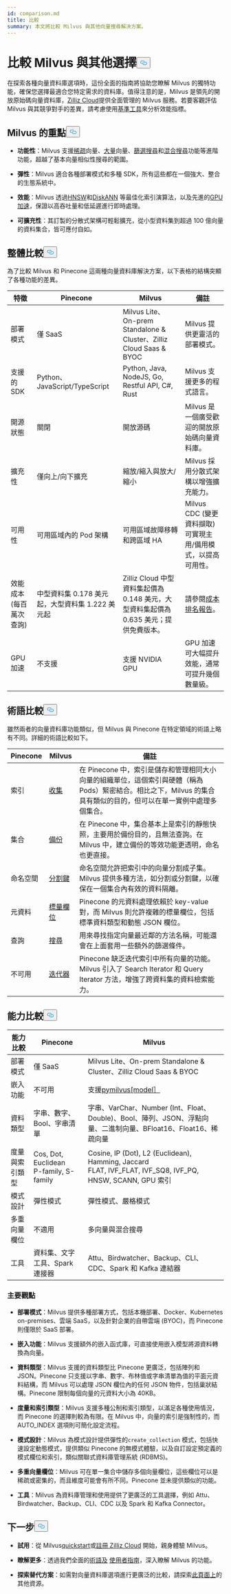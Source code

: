 ```yaml
---
id: comparison.md
title: 比較
summary: 本文將比較 Milvus 與其他向量搜尋解決方案。
---
```

<h1 id="Comparing-Milvus-with-Alternatives" class="common-anchor-header">比較 Milvus 與其他選擇<button data-href="#Comparing-Milvus-with-Alternatives" class="anchor-icon" translate="no">
      <svg translate="no"
        aria-hidden="true"
        focusable="false"
        height="20"
        version="1.1"
        viewBox="0 0 16 16"
        width="16"
      >
        <path
          fill="#0092E4"
          fill-rule="evenodd"
          d="M4 9h1v1H4c-1.5 0-3-1.69-3-3.5S2.55 3 4 3h4c1.45 0 3 1.69 3 3.5 0 1.41-.91 2.72-2 3.25V8.59c.58-.45 1-1.27 1-2.09C10 5.22 8.98 4 8 4H4c-.98 0-2 1.22-2 2.5S3 9 4 9zm9-3h-1v1h1c1 0 2 1.22 2 2.5S13.98 12 13 12H9c-.98 0-2-1.22-2-2.5 0-.83.42-1.64 1-2.09V6.25c-1.09.53-2 1.84-2 3.25C6 11.31 7.55 13 9 13h4c1.45 0 3-1.69 3-3.5S14.5 6 13 6z"
        ></path>
      </svg>
    </button></h1><p>在探索各種向量資料庫選項時，這份全面的指南將協助您瞭解 Milvus 的獨特功能，確保您選擇最適合您特定需求的資料庫。值得注意的是，Milvus 是領先的開放原始碼向量資料庫，<a href="https://zilliz.com/cloud">Zilliz Cloud</a>提供全面管理的 Milvus 服務。若要客觀評估 Milvus 與其競爭對手的差異，請考慮使用<a href="https://github.com/zilliztech/VectorDBBench#quick-start">基準工具</a>來分析效能指標。</p>
<h2 id="Milvus-highlights" class="common-anchor-header">Milvus 的重點<button data-href="#Milvus-highlights" class="anchor-icon" translate="no">
      <svg translate="no"
        aria-hidden="true"
        focusable="false"
        height="20"
        version="1.1"
        viewBox="0 0 16 16"
        width="16"
      >
        <path
          fill="#0092E4"
          fill-rule="evenodd"
          d="M4 9h1v1H4c-1.5 0-3-1.69-3-3.5S2.55 3 4 3h4c1.45 0 3 1.69 3 3.5 0 1.41-.91 2.72-2 3.25V8.59c.58-.45 1-1.27 1-2.09C10 5.22 8.98 4 8 4H4c-.98 0-2 1.22-2 2.5S3 9 4 9zm9-3h-1v1h1c1 0 2 1.22 2 2.5S13.98 12 13 12H9c-.98 0-2-1.22-2-2.5 0-.83.42-1.64 1-2.09V6.25c-1.09.53-2 1.84-2 3.25C6 11.31 7.55 13 9 13h4c1.45 0 3-1.69 3-3.5S14.5 6 13 6z"
        ></path>
      </svg>
    </button></h2><ul>
<li><p><strong>功能性</strong>：Milvus 支援<a href="https://milvus.io/docs/sparse_vector.md">稀疏</a>向量、<a href="https://milvus.io/docs/single-vector-search.md#Bulk-vector-search">大量</a>向量、<a href="https://milvus.io/docs/single-vector-search.md#Filtered-search">篩選搜尋</a>和<a href="https://milvus.io/docs/multi-vector-search.md">混合搜尋</a>功能等進階功能，超越了基本向量相似性搜尋的範圍。</p></li>
<li><p><strong>彈性</strong>：Milvus 適合各種部署模式和多種 SDK，所有這些都在一個強大、整合的生態系統中。</p></li>
<li><p><strong>效能</strong>：Milvus 透過<a href="https://milvus.io/docs/index.md#HNSW">HNSW</a>和<a href="https://milvus.io/docs/disk_index.md">DiskANN</a> 等最佳化索引演算法，以及先進的<a href="https://milvus.io/docs/gpu_index.md">GPU 加速</a>，保證以高吞吐量和低延遲進行即時處理。</p></li>
<li><p><strong>可擴充性</strong>：其訂製的分散式架構可輕鬆擴充，從小型資料集到超過 100 億向量的資料集合，皆可應付自如。</p></li>
</ul>
<h2 id="Overall-comparison" class="common-anchor-header">整體比較<button data-href="#Overall-comparison" class="anchor-icon" translate="no">
      <svg translate="no"
        aria-hidden="true"
        focusable="false"
        height="20"
        version="1.1"
        viewBox="0 0 16 16"
        width="16"
      >
        <path
          fill="#0092E4"
          fill-rule="evenodd"
          d="M4 9h1v1H4c-1.5 0-3-1.69-3-3.5S2.55 3 4 3h4c1.45 0 3 1.69 3 3.5 0 1.41-.91 2.72-2 3.25V8.59c.58-.45 1-1.27 1-2.09C10 5.22 8.98 4 8 4H4c-.98 0-2 1.22-2 2.5S3 9 4 9zm9-3h-1v1h1c1 0 2 1.22 2 2.5S13.98 12 13 12H9c-.98 0-2-1.22-2-2.5 0-.83.42-1.64 1-2.09V6.25c-1.09.53-2 1.84-2 3.25C6 11.31 7.55 13 9 13h4c1.45 0 3-1.69 3-3.5S14.5 6 13 6z"
        ></path>
      </svg>
    </button></h2><p>為了比較 Milvus 和 Pinecone 這兩種向量資料庫解決方案，以下表格的結構突顯了各種功能的差異。</p>
<table>
<thead>
<tr><th>特徵</th><th>Pinecone</th><th>Milvus</th><th>備註</th></tr>
</thead>
<tbody>
<tr><td>部署模式</td><td>僅 SaaS</td><td>Milvus Lite、On-prem Standalone &amp; Cluster、Zilliz Cloud Saas &amp; BYOC</td><td>Milvus 提供更靈活的部署模式。</td></tr>
<tr><td>支援的 SDK</td><td>Python、JavaScript/TypeScript</td><td>Python, Java, NodeJS, Go, Restful API, C#, Rust</td><td>Milvus 支援更多的程式語言。</td></tr>
<tr><td>開源狀態</td><td>關閉</td><td>開放源碼</td><td>Milvus 是一個廣受歡迎的開放原始碼向量資料庫。</td></tr>
<tr><td>擴充性</td><td>僅向上/向下擴充</td><td>縮放/縮入與放大/縮小</td><td>Milvus 採用分散式架構以增強擴充能力。</td></tr>
<tr><td>可用性</td><td>可用區域內的 Pod 架構</td><td>可用區域故障移轉和跨區域 HA</td><td>Milvus CDC (變更資料擷取) 可實現主用/備用模式，以提高可用性。</td></tr>
<tr><td>效能成本 (每百萬次查詢)</td><td>中型資料集 0.178 美元起，大型資料集 1.222 美元起</td><td>Zilliz Cloud 中型資料集起價為 0.148 美元，大型資料集起價為 0.635 美元；提供免費版本。</td><td>請參閱<a href="https://zilliz.com/vector-database-benchmark-tool?database=ZillizCloud,Milvus,ElasticCloud,PgVector,Pinecone,QdrantCloud,WeaviateCloud&amp;dataset=medium&amp;filter=none,low,high&amp;tab=2">成本排名報告</a>。</td></tr>
<tr><td>GPU 加速</td><td>不支援</td><td>支援 NVIDIA GPU</td><td>GPU 加速可大幅提升效能，通常可提升幾個數量級。</td></tr>
</tbody>
</table>
<h2 id="Terminology-comparison" class="common-anchor-header">術語比較<button data-href="#Terminology-comparison" class="anchor-icon" translate="no">
      <svg translate="no"
        aria-hidden="true"
        focusable="false"
        height="20"
        version="1.1"
        viewBox="0 0 16 16"
        width="16"
      >
        <path
          fill="#0092E4"
          fill-rule="evenodd"
          d="M4 9h1v1H4c-1.5 0-3-1.69-3-3.5S2.55 3 4 3h4c1.45 0 3 1.69 3 3.5 0 1.41-.91 2.72-2 3.25V8.59c.58-.45 1-1.27 1-2.09C10 5.22 8.98 4 8 4H4c-.98 0-2 1.22-2 2.5S3 9 4 9zm9-3h-1v1h1c1 0 2 1.22 2 2.5S13.98 12 13 12H9c-.98 0-2-1.22-2-2.5 0-.83.42-1.64 1-2.09V6.25c-1.09.53-2 1.84-2 3.25C6 11.31 7.55 13 9 13h4c1.45 0 3-1.69 3-3.5S14.5 6 13 6z"
        ></path>
      </svg>
    </button></h2><p>雖然兩者的向量資料庫功能類似，但 Milvus 與 Pinecone 在特定領域的術語上略有不同。詳細的術語比較如下。</p>
<table>
<thead>
<tr><th>Pinecone</th><th>Milvus</th><th>備註</th></tr>
</thead>
<tbody>
<tr><td>索引</td><td><a href="https://zilliz.com/comparison">收集</a></td><td>在 Pinecone 中，索引是儲存和管理相同大小向量的組織單位，這個索引與硬體（稱為 Pods）緊密結合。相比之下，Milvus 的集合具有類似的目的，但可以在單一實例中處理多個集合。</td></tr>
<tr><td>集合</td><td><a href="https://milvus.io/docs/milvus_backup_overview.md#Milvus-Backup">備份</a></td><td>在 Pinecone 中，集合基本上是索引的靜態快照，主要用於備份目的，且無法查詢。在 Milvus 中，建立備份的等效功能更透明，命名也更直接。</td></tr>
<tr><td>命名空間</td><td><a href="https://milvus.io/docs/use-partition-key.md#Use-Partition-Key">分割鍵</a></td><td>命名空間允許把索引中的向量分割成子集。Milvus 提供多種方法，如分割或分割鍵，以確保在一個集合內有效的資料隔離。</td></tr>
<tr><td>元資料</td><td><a href="https://milvus.io/docs/boolean.md">標量欄位</a></td><td>Pinecone 的元資料處理依賴於 key-value 對，而 Milvus 則允許複雜的標量欄位，包括標準資料類型和動態 JSON 欄位。</td></tr>
<tr><td>查詢</td><td><a href="https://milvus.io/docs/single-vector-search.md">搜尋</a></td><td>用來尋找指定向量最近鄰的方法名稱，可能還會在上面套用一些額外的篩選條件。</td></tr>
<tr><td>不可用</td><td><a href="https://milvus.io/docs/with-iterators.md">迭代器</a></td><td>Pinecone 缺乏迭代索引中所有向量的功能。Milvus 引入了 Search Iterator 和 Query Iterator 方法，增強了跨資料集的資料檢索能力。</td></tr>
</tbody>
</table>
<h2 id="Capability-comparison" class="common-anchor-header">能力比較<button data-href="#Capability-comparison" class="anchor-icon" translate="no">
      <svg translate="no"
        aria-hidden="true"
        focusable="false"
        height="20"
        version="1.1"
        viewBox="0 0 16 16"
        width="16"
      >
        <path
          fill="#0092E4"
          fill-rule="evenodd"
          d="M4 9h1v1H4c-1.5 0-3-1.69-3-3.5S2.55 3 4 3h4c1.45 0 3 1.69 3 3.5 0 1.41-.91 2.72-2 3.25V8.59c.58-.45 1-1.27 1-2.09C10 5.22 8.98 4 8 4H4c-.98 0-2 1.22-2 2.5S3 9 4 9zm9-3h-1v1h1c1 0 2 1.22 2 2.5S13.98 12 13 12H9c-.98 0-2-1.22-2-2.5 0-.83.42-1.64 1-2.09V6.25c-1.09.53-2 1.84-2 3.25C6 11.31 7.55 13 9 13h4c1.45 0 3-1.69 3-3.5S14.5 6 13 6z"
        ></path>
      </svg>
    </button></h2><table>
<thead>
<tr><th>能力比較</th><th>Pinecone</th><th>Milvus</th></tr>
</thead>
<tbody>
<tr><td>部署模式</td><td>僅 SaaS</td><td>Milvus Lite、On-prem Standalone &amp; Cluster、Zilliz Cloud Saas &amp; BYOC</td></tr>
<tr><td>嵌入功能</td><td>不可用</td><td>支援<a href="https://github.com/milvus-io/milvus-model">pymilvus[model］</a></td></tr>
<tr><td>資料類型</td><td>字串、數字、Bool、字串清單</td><td>字串、VarChar、Number (Int、Float、Double)、Bool、陣列、JSON、浮點向量、二進制向量、BFloat16、Float16、稀疏向量</td></tr>
<tr><td>度量與索引類型</td><td>Cos, Dot, Euclidean<br/>P-family, S-family</td><td>Cosine, IP (Dot), L2 (Euclidean), Hamming, Jaccard<br/>FLAT, IVF_FLAT, IVF_SQ8, IVF_PQ, HNSW, SCANN, GPU 索引</td></tr>
<tr><td>模式設計</td><td>彈性模式</td><td>彈性模式、嚴格模式</td></tr>
<tr><td>多重向量欄位</td><td>不適用</td><td>多向量與混合搜尋</td></tr>
<tr><td>工具</td><td>資料集、文字工具、Spark 連接器</td><td>Attu、Birdwatcher、Backup、CLI、CDC、Spark 和 Kafka 連結器</td></tr>
</tbody>
</table>
<h3 id="Key-insights" class="common-anchor-header">主要觀點</h3><ul>
<li><p><strong>部署模式</strong>：Milvus 提供多種部署方式，包括本機部署、Docker、Kubernetes on-premises、雲端 SaaS，以及針對企業的自帶雲端 (BYOC)，而 Pinecone 則僅限於 SaaS 部署。</p></li>
<li><p><strong>嵌入功能</strong>：Milvus 支援額外的嵌入函式庫，可直接使用嵌入模型將源資料轉換為向量。</p></li>
<li><p><strong>資料類型</strong>：Milvus 支援的資料類型比 Pinecone 更廣泛，包括陣列和 JSON。Pinecone 只支援以字串、數字、布林值或字串清單為值的平面元資料結構，而 Milvus 可以處理 JSON 欄位內的任何 JSON 物件，包括巢狀結構。Pinecone 限制每個向量的元資料大小為 40KB。</p></li>
<li><p><strong>度量和索引類型</strong>：Milvus 支援多種公制和索引類型，以滿足各種使用情況，而 Pinecone 的選擇則較為有限。在 Milvus 中，向量的索引是強制性的，而 AUTO_INDEX 選項則可簡化設定流程。</p></li>
<li><p><strong>模式設計</strong>：Milvus 為模式設計提供彈性的<code translate="no">create_collection</code> 模式，包括快速設定動態模式，提供類似 Pinecone 的無模式體驗，以及自訂設定預定義的模式欄位和索引，類似關聯式資料庫管理系統 (RDBMS)。</p></li>
<li><p><strong>多重向量欄位</strong>：Milvus 可在單一集合中儲存多個向量欄位，這些欄位可以是稀疏或密集的，而且維度可能會有所不同。Pinecone 並未提供類似的功能。</p></li>
<li><p><strong>工具</strong>：Milvus 為資料庫管理和使用提供了更廣泛的工具選擇，例如 Attu、Birdwatcher、Backup、CLI、CDC 以及 Spark 和 Kafka Connector。</p></li>
</ul>
<h2 id="Whats-next" class="common-anchor-header">下一步<button data-href="#Whats-next" class="anchor-icon" translate="no">
      <svg translate="no"
        aria-hidden="true"
        focusable="false"
        height="20"
        version="1.1"
        viewBox="0 0 16 16"
        width="16"
      >
        <path
          fill="#0092E4"
          fill-rule="evenodd"
          d="M4 9h1v1H4c-1.5 0-3-1.69-3-3.5S2.55 3 4 3h4c1.45 0 3 1.69 3 3.5 0 1.41-.91 2.72-2 3.25V8.59c.58-.45 1-1.27 1-2.09C10 5.22 8.98 4 8 4H4c-.98 0-2 1.22-2 2.5S3 9 4 9zm9-3h-1v1h1c1 0 2 1.22 2 2.5S13.98 12 13 12H9c-.98 0-2-1.22-2-2.5 0-.83.42-1.64 1-2.09V6.25c-1.09.53-2 1.84-2 3.25C6 11.31 7.55 13 9 13h4c1.45 0 3-1.69 3-3.5S14.5 6 13 6z"
        ></path>
      </svg>
    </button></h2><ul>
<li><p><strong>試用</strong>：從 Milvus<a href="https://milvus.io/docs/quickstart.md">quickstart</a>或<a href="https://docs.zilliz.com/docs/register-with-zilliz-cloud">註冊 Zilliz Cloud</a> 開始，親身體驗 Milvus。</p></li>
<li><p><strong>瞭解更多</strong>：透過我們全面的<a href="/docs/zh-hant/glossary.md">術語及</a> <a href="https://milvus.io/docs/manage-collections.md">使用者指南</a>，深入瞭解 Milvus 的功能。</p></li>
<li><p><strong>探索替代方案</strong>：如需對向量資料庫選項進行更廣泛的比較，請探索<a href="https://zilliz.com/comparison">此頁面上</a>的其他資源。</p></li>
</ul>

